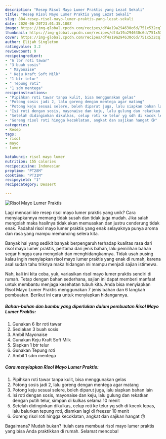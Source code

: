 ```yaml
---
description: "Resep Risol Mayo Lumer Praktis yang Lezat Sekali"
title: "Resep Risol Mayo Lumer Praktis yang Lezat Sekali"
slug: 884-resep-risol-mayo-lumer-praktis-yang-lezat-sekali
date: 2020-06-20T23:01:35.100Z
image: https://img-global.cpcdn.com/recipes/df4a19a294630c6d/751x532cq70/risol-mayo-lumer-praktis-foto-resep-utama.jpg
thumbnail: https://img-global.cpcdn.com/recipes/df4a19a294630c6d/751x532cq70/risol-mayo-lumer-praktis-foto-resep-utama.jpg
cover: https://img-global.cpcdn.com/recipes/df4a19a294630c6d/751x532cq70/risol-mayo-lumer-praktis-foto-resep-utama.jpg
author: Elijah Singleton
ratingvalue: 3.2
reviewcount: 9
recipeingredient:
- "6 lbr roti tawar"
- "3 buah sosis"
- " Mayonaise"
- " Keju Kraft Soft Milk"
- "1 btr telur"
- " Tepung roti"
- "1 sdm mentega"
recipeinstructions:
- "Pipihkan roti tawar tanpa kulit, bisa menggunakan gelas"
- "Potong sosis jadi 2, lalu goreng dengan mentega agar matang"
- "Potong keju sesuai selere, boleh diparut juga, lalu siapkan bahan lain"
- "Isi roti dengan sosis, mayonaise dan keju, lalu gulung dan rekatkan dengan putih telur, simpan di kulkas selama 10 menit"
- "Setelah didinginkan dikulkas, celup roti ke telur yg sdh di kocok lepas, lalu balurkan tepung roti, diamkan lagi di freezer 10 menit"
- "Goreng risol roti hingga kecoklatan, angkat dan sajikan hangat 😘"
categories:
- Resep
tags:
- risol
- mayo
- lumer

katakunci: risol mayo lumer 
nutrition: 155 calories
recipecuisine: Indonesian
preptime: "PT28M"
cooktime: "PT31M"
recipeyield: "1"
recipecategory: Dessert

---
```



![Risol Mayo Lumer Praktis](https://img-global.cpcdn.com/recipes/df4a19a294630c6d/751x532cq70/risol-mayo-lumer-praktis-foto-resep-utama.jpg)

Lagi mencari ide resep risol mayo lumer praktis yang unik? Cara menyiapkannya memang tidak susah dan tidak juga mudah. Jika salah mengolah maka hasilnya tidak akan memuaskan dan justru cenderung tidak enak. Padahal risol mayo lumer praktis yang enak selayaknya punya aroma dan rasa yang mampu memancing selera kita.



Banyak hal yang sedikit banyak berpengaruh terhadap kualitas rasa dari risol mayo lumer praktis, pertama dari jenis bahan, lalu pemilihan bahan segar hingga cara mengolah dan menghidangkannya. Tidak usah pusing kalau ingin menyiapkan risol mayo lumer praktis yang enak di rumah, karena asal sudah tahu triknya maka hidangan ini mampu menjadi sajian istimewa.


Nah, kali ini kita coba, yuk, variasikan risol mayo lumer praktis sendiri di rumah. Tetap dengan bahan sederhana, sajian ini dapat memberi manfaat untuk membantu menjaga kesehatan tubuh kita. Anda bisa menyiapkan Risol Mayo Lumer Praktis menggunakan 7 jenis bahan dan 6 langkah pembuatan. Berikut ini cara untuk menyiapkan hidangannya.

<!--inarticleads1-->

##### Bahan-bahan dan bumbu yang diperlukan dalam pembuatan Risol Mayo Lumer Praktis:

1. Gunakan 6 lbr roti tawar
1. Sediakan 3 buah sosis
1. Ambil  Mayonaise
1. Gunakan  Keju Kraft Soft Milk
1. Siapkan 1 btr telur
1. Gunakan  Tepung roti
1. Ambil 1 sdm mentega




<!--inarticleads2-->

##### Cara menyiapkan Risol Mayo Lumer Praktis:

1. Pipihkan roti tawar tanpa kulit, bisa menggunakan gelas
1. Potong sosis jadi 2, lalu goreng dengan mentega agar matang
1. Potong keju sesuai selere, boleh diparut juga, lalu siapkan bahan lain
1. Isi roti dengan sosis, mayonaise dan keju, lalu gulung dan rekatkan dengan putih telur, simpan di kulkas selama 10 menit
1. Setelah didinginkan dikulkas, celup roti ke telur yg sdh di kocok lepas, lalu balurkan tepung roti, diamkan lagi di freezer 10 menit
1. Goreng risol roti hingga kecoklatan, angkat dan sajikan hangat 😘




Bagaimana? Mudah bukan? Itulah cara membuat risol mayo lumer praktis yang bisa Anda praktikkan di rumah. Selamat mencoba!
